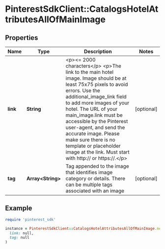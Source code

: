 # PinterestSdkClient::CatalogsHotelAttributesAllOfMainImage

## Properties

| Name | Type | Description | Notes |
| ---- | ---- | ----------- | ----- |
| **link** | **String** | &lt;p&gt;&lt;&#x3D; 2000 characters&lt;/p&gt; &lt;p&gt;The link to the main hotel image. Image should be at least 75x75 pixels to avoid errors. Use the additional_image_link field to add more images of your hotel. The URL of your main_image.link must be accessible by the Pinterest user-agent, and send the accurate image. Please make sure there is no template or placeholder image at the link. Must start with http:// or https://.&lt;/p&gt; | [optional] |
| **tag** | **Array&lt;String&gt;** | Tag appended to the image that identifies image category or details. There can be multiple tags associated with an image | [optional] |

## Example

```ruby
require 'pinterest_sdk'

instance = PinterestSdkClient::CatalogsHotelAttributesAllOfMainImage.new(
  link: null,
  tag: null
)
```


